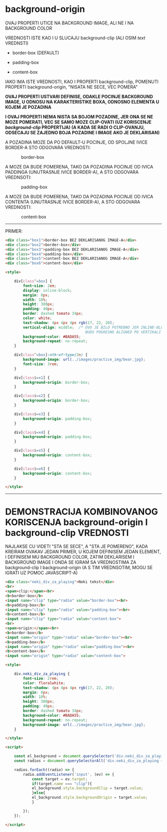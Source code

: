 # background-origin

OVAJ PROPERTI UTICE NA BACKGROUND IMAGE, ALI NE I NA BACKGROUND COLOR

VREDNOSTI ISTE KAO I U SLUCAJU background-clip (ALI OSIM *text* VREDNSTI)

- border-box (DEFAULT)

- padding-box

- content-box

IAKO IMA ISTE VREDNOSTI, KAO I PROPERTI background-clip, POMENUTI PROPERTI background-origin, "NISATA NE SECE, VEC POMERA"

**OVAJ PROPERTI USTVARI DEFINISE, ODAKLE POCINJE BACKGROUND IMAGE, U ODNOSU NA KARAKTERISTIKE BOXA, ODNOSNO ELEMENTA U KOJEM JE POZADINA**

**I OVAJ PROPERTI NEMA NISTA SA BOJOM POZADINE, JER ONA SE NE MOZE POMERATI, VEC SE SAMO MOZE CLIP-OVATI (UZ KORISCENJE *background-clip* PROPERTIJA) (A KADA SE RADI O CLIP-OVANJU, ODSECAJU SE ZAJEDNO BOJA POZADINE I IMAGE AKO JE DEKLARISAN)**

A POZADINA MOZE DA PO DEFAULT-U POCINJE, OD SPOLJNE IVICE BORDER-A STO ODGOVARA VREDNOSTI:

&nbsp;&nbsp;&nbsp;&nbsp;&nbsp;&nbsp;&nbsp;&nbsp;&nbsp;&nbsp;&nbsp;&nbsp; border-box

A MOZE DA BUDE POMERENA, TAKO DA POZADINA POCINJE OD IVICA PADDINGA (UNUTRASNJE IVICE BORDER-A), A STO ODGOVARA VREDNSOTI:

&nbsp;&nbsp;&nbsp;&nbsp;&nbsp;&nbsp;&nbsp;&nbsp;&nbsp;&nbsp;&nbsp;&nbsp; padding-box

A MOZE DA BUDE POMERENA, TAKO DA POZADINA POCINJE OD IVICA CONTENTA (UNUTRASNJE IVICE BORDER-A), A STO ODGOVARA VREDNOSTI:

&nbsp;&nbsp;&nbsp;&nbsp;&nbsp;&nbsp;&nbsp;&nbsp;&nbsp;&nbsp;&nbsp;&nbsp; content-box

****

PRIMER:

```HTML
<div class="box1">border-box BEZ DEKLARISANOG IMAGE-A</div>
<div class="box2">border-box</div>
<div class="box3">padding-box BEZ DEKLARISANOG IMAGE-A</div>
<div class="box4">padding-box</div>
<div class="box5">content-box BEZ DEKLARISANOG IMAGE-A</div>
<div class="box6">content-box</div>

<style>

    div[class^=box] {
        font-size: 2em;
        display: inline-block;
        margin: 8px;
        width: 18%;
        height: 380px;
        padding: 40px;
        border: dashed tomato 34px;
        color: white;
        text-shadow: 4px 4px 4px rgb(17, 22, 20);
        vertical-align: middle;  /* OVO JE BILO POTREBNO JER INLINE-BLOC ELEMENTI
                                    BUDU POGRESNO ALIGNED PO VERTIKALI */
        background-color: #BADA55;
        background-repeat: no-repeat;
    }

    div[class^=box]:nth-of-type(2n) {
        background-image: url(../images/practice_img/bear.jpg);
        font-size: 3rem;
    }

    div[class$=x1] {
        background-origin: border-box;
    }

    div[class$=x2] {
        background-origin: border-box;
    }

    div[class$=x3] {
        background-origin: padding-box;
    }

    div[class$=x4] {
        background-origin: padding-box;
    }

    div[class$=x5] {
        background-origin: content-box;
    }

    div[class$=x6] {
        background-origin: content-box;
    }

</style>
```

****

# DEMONSTRACIJA KOMBINOVANOG KORISCENJA background-origin I background-clip VREDNOSTI

NAJLAKSE CU VIDETI "STA SE SECE", A "STA JE POMERENO", KADA KREIRAM OVAKAV JEDAN PRIMER,  U KOJEM DEFINISEM JEDAN ELEMENT, I DEFINISEM MU BACKGROUND COLOR, ZATIM DEKLARISEM I BACKGROUND IMAGE I ONDA SE IGRAM SA VREDNOSTIMA ZA background-clip I background-origin (A S TIM VREDNSOTIM, MOGU SE IGRATI UZ POMOC JAVASCRIPT-A)

```HTML
<div class="neki_div_za_playing">Neki tekst</div>
<br>
<span>clip:</span><br>
<b>border-box</b>
<input name="clip" type="radio" value="border-box"><br>
<b>padding-box</b>
<input name="clip" type="radio" value="padding-box"><br>
<b>content-box</b>
<input name="clip" type="radio" value="content-box">
<br>
<span>origin:</span><br>
<b>border-box</b>
<input name="origin" type="radio" value="border-box"><br>
<b>padding-box</b>
<input name="origin" type="radio" value="padding-box"><br>
<b>content-box</b>
<input name="origin" type="radio" value="content-box">

<style>

    div.neki_div_za_playing {
        font-size: 2rem;
        color: floralwhite;
        text-shadow: 4px 4px 4px rgb(17, 22, 20);
        margin: 8px;
        width: 18%;
        height: 380px;
        padding: 40px;
        border: dashed tomato 34px;
        background-color: #BADA55;
        background-repeat: no-repeat;
        background-image: url(../images/practice_img/bear.jpg);
    }

</style>

<script>

    const el_background = document.querySelector('div.neki_div_za_playing');
    const radios = document.querySelectorAll('div.neki_div_za_playing ~ [name=clip], div.neki_div_za_playing ~ [name=origin]');

    radios.forEach((radio) => {
        radio.addEventListener('input', (ev) => {
            const target = ev.target;
            if(target.name === "clip"){
            el_background.style.backgroundClip = target.value;
            }else{
            el_background.style.backgroundOrigin = target.value;
            }

        });
    });

</script>
```